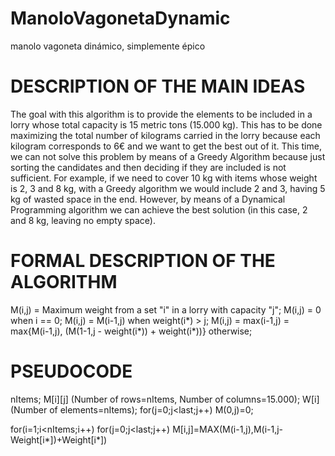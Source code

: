 # ManoloVagonetaDynamic
manolo vagoneta dinámico, simplemente épico

# DESCRIPTION OF THE MAIN IDEAS
The goal with this algorithm is to provide the elements to be included in a lorry whose total capacity is 15 metric tons (15.000 kg). This has to be done maximizing the total number of kilograms carried in the lorry because each kilogram corresponds to 6€ and we want to get the best out of it. This time, we can not solve this problem by means of a Greedy Algorithm because just sorting the candidates and then deciding if they are included is not sufficient. For example, if we need to cover 10 kg with items whose weight is 2, 3 and 8 kg, with a Greedy algorithm we would include 2 and 3, having 5 kg of wasted space in the end. However, by means of a Dynamical Programming algorithm we can achieve the best solution (in this case, 2 and 8 kg, leaving no empty space).

# FORMAL DESCRIPTION OF THE ALGORITHM
M(i,j) = Maximum weight from a set "i" in a lorry with capacity "j";
M(i,j) = 0 when i == 0;
M(i,j) = M(i-1,j) when weight(i*) > j;
M(i,j) = max(i-1,j) = max{M(i-1,j), (M(1-1,j - weight(i*)) + weight(i*))} otherwise;

# PSEUDOCODE
nItems;
M[i][j] (Number of rows=nItems, Number of columns=15.000);
W[i] (Number of elements=nItems);
for(j=0;j<last;j++)
M(0,j)=0;

for(i=1;i<nItems;i++)
for(j=0;j<last;j++)
M[i,j]=MAX(M(i-1,j),M(i-1,j-Weight[i*])+Weight[i*])




